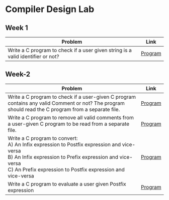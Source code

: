 # Compiler Design Lab

## Week 1

| Problem                                                                         | Link                                   |
| ------------------------------------------------------------------------------- | -------------------------------------- |
| Write a C program to check if a user given string is a valid identifier or not? | [Program](./Week-1/valid_identifier.c) |

## Week-2

| Problem                                                                                                                                                                                                                         | Link                                  |
| ------------------------------------------------------------------------------------------------------------------------------------------------------------------------------------------------------------------------------- | ------------------------------------- |
| Write a C program to check if a user-given C program contains any valid Comment or not? The program should read the C program from a separate file.                                                                             | [Program](./Week-1/check_comments.c)  |
| Write a C program to remove all valid comments from a user-given C program to be read from a separate file.                                                                                                                     | [Program](./Week-1/remove_comments.c) |
| Write a C program to convert:<br> A) An Infix expression to Postfix expression and vice-versa <br> B) An Infix expression to Prefix expression and vice-versa <br> C) An Prefix expression to Postfix expression and vice-versa | [Program]()                           |
| Write a C program to evaluate a user given Postfix expression                                                                                                                                                                   | [Program]()                           |
